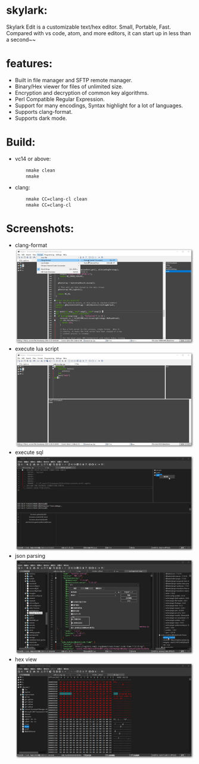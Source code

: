 # skylark:
Skylark Edit is a customizable text/hex editor. Small, Portable, Fast.  
Compared with vs code, atom, and more editors, it can start up in less than a second~~  
  
# features:
* Built in file manager and SFTP remote manager.  
* Binary/Hex viewer for files of unlimited size.  
* Encryption and decryption of common key algorithms.  
* Perl Compatible Regular Expression.  
* Support for many encodings, Syntax highlight for a lot of languages.  
* Supports clang-format.  
* Supports dark mode. 

# Build:
* vc14 or above:
  ```
      nmake clean
      nmake
  ```
* clang:
  ```
      nmake CC=clang-cl clean
      nmake CC=clang-cl
  ```
# Screenshots:
* clang-format
![images/clang-format.jpg](images/clang-format.jpg)
* execute lua script
![images/lua-engine.jpg](images/lua-engine.jpg)
* execute sql
![images/sql_clinet.jpg](images/sql_client.jpg)
* json parsing
![images/json_search.jpg](images/json_search.jpg)
* hex view
![images/hex_view.jpg](images/hex_view.jpg)
